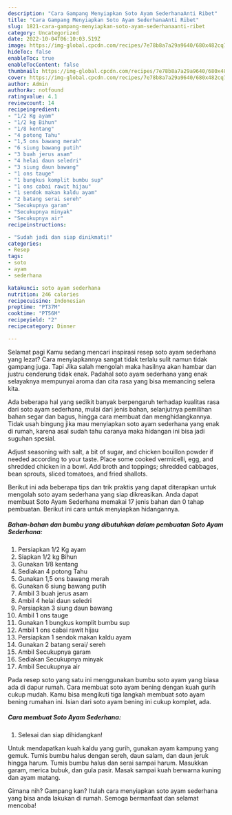 ```yaml
---
description: "Cara Gampang Menyiapkan Soto Ayam SederhanaAnti Ribet"
title: "Cara Gampang Menyiapkan Soto Ayam SederhanaAnti Ribet"
slug: 1821-cara-gampang-menyiapkan-soto-ayam-sederhanaanti-ribet
category: Uncategorized
date: 2022-10-04T06:10:03.519Z
image: https://img-global.cpcdn.com/recipes/7e78b8a7a29a9640/680x482cq70/soto-ayam-sederhana-foto-resep-utama.jpg
hideToc: false
enableToc: true
enableTocContent: false
thumbnail: https://img-global.cpcdn.com/recipes/7e78b8a7a29a9640/680x482cq70/soto-ayam-sederhana-foto-resep-utama.jpg
cover: https://img-global.cpcdn.com/recipes/7e78b8a7a29a9640/680x482cq70/soto-ayam-sederhana-foto-resep-utama.jpg
author: Admin
authorAv: notfound
ratingvalue: 4.1
reviewcount: 14
recipeingredient:
- "1/2 Kg ayam"
- "1/2 kg Bihun"
- "1/8 kentang"
- "4 potong Tahu"
- "1,5 ons bawang merah"
- "6 siung bawang putih"
- "3 buah jerus asam"
- "4 helai daun seledri"
- "3 siung daun bawang"
- "1 ons tauge"
- "1 bungkus komplit bumbu sup"
- "1 ons cabai rawit hijau"
- "1 sendok makan kaldu ayam"
- "2 batang serai sereh"
- "Secukupnya garam"
- "Secukupnya minyak"
- "Secukupnya air"
recipeinstructions:

- "Sudah jadi dan siap dinikmati!"
categories:
- Resep
tags:
- soto
- ayam
- sederhana

katakunci: soto ayam sederhana 
nutrition: 246 calories
recipecuisine: Indonesian
preptime: "PT37M"
cooktime: "PT56M"
recipeyield: "2"
recipecategory: Dinner

---
```



Selamat pagi Kamu sedang mencari inspirasi resep soto ayam sederhana yang lezat? Cara menyiapkannya sangat tidak terlalu sulit namun tidak gampang juga. Tapi Jika salah mengolah maka hasilnya akan hambar dan justru cenderung tidak enak. Padahal soto ayam sederhana yang enak selayaknya mempunyai aroma dan cita rasa yang bisa memancing selera kita.


Ada beberapa hal yang sedikit banyak berpengaruh terhadap kualitas rasa dari soto ayam sederhana, mulai dari jenis bahan, selanjutnya pemilihan bahan segar dan bagus, hingga cara membuat dan menghidangkannya. Tidak usah bingung jika mau menyiapkan soto ayam sederhana yang enak di rumah, karena asal sudah tahu caranya maka hidangan ini bisa jadi suguhan spesial.

Adjust seasoning with salt, a bit of sugar, and chicken bouillon powder if needed according to your taste. Place some cooked vermicelli, egg, and shredded chicken in a bowl. Add broth and toppings; shredded cabbages, bean sprouts, sliced tomatoes, and fried shallots.


Berikut ini ada beberapa tips dan trik praktis yang dapat diterapkan untuk mengolah soto ayam sederhana yang siap dikreasikan. Anda dapat membuat Soto Ayam Sederhana memakai 17 jenis bahan dan 0 tahap pembuatan. Berikut ini cara untuk menyiapkan hidangannya.

<!--inarticleads1-->

##### Bahan-bahan dan bumbu yang dibutuhkan dalam pembuatan Soto Ayam Sederhana:

1. Persiapkan 1/2 Kg ayam
1. Siapkan 1/2 kg Bihun
1. Gunakan 1/8 kentang
1. Sediakan 4 potong Tahu
1. Gunakan 1,5 ons bawang merah
1. Gunakan 6 siung bawang putih
1. Ambil 3 buah jerus asam
1. Ambil 4 helai daun seledri
1. Persiapkan 3 siung daun bawang
1. Ambil 1 ons tauge
1. Gunakan 1 bungkus komplit bumbu sup
1. Ambil 1 ons cabai rawit hijau
1. Persiapkan 1 sendok makan kaldu ayam
1. Gunakan 2 batang serai/ sereh
1. Ambil Secukupnya garam
1. Sediakan Secukupnya minyak
1. Ambil Secukupnya air


Pada resep soto yang satu ini menggunakan bumbu soto ayam yang biasa ada di dapur rumah. Cara membuat soto ayam bening dengan kuah gurih cukup mudah. Kamu bisa mengikuti tiga langkah membuat soto ayam bening rumahan ini. Isian dari soto ayam bening ini cukup komplet, ada. 

<!--inarticleads2-->

##### Cara membuat Soto Ayam Sederhana:


1. Selesai dan siap dihidangkan!

Untuk mendapatkan kuah kaldu yang gurih, gunakan ayam kampung yang gemuk. Tumis bumbu halus dengan sereh, daun salam, dan daun jeruk hingga harum. Tumis bumbu halus dan serai sampai harum. Masukkan garam, merica bubuk, dan gula pasir. Masak sampai kuah berwarna kuning dan ayam matang. 

Gimana nih? Gampang kan? Itulah cara menyiapkan soto ayam sederhana yang bisa anda lakukan di rumah. Semoga bermanfaat dan selamat mencoba!
